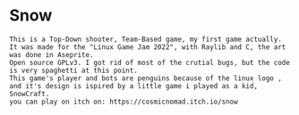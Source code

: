 # Snow
	This is a Top-Down shooter, Team-Based game, my first game actually.
	It was made for the "Linux Game Jam 2022", with Raylib and C, the art was done in Aseprite.
	Open source GPLv3. I got rid of most of the crutial bugs, but the code is very spaghetti at this point. 
	This game's player and bots are penguins because of the linux logo , and it's design is ispired by a little game i played as a kid, SnowCraft.
	you can play on itch on: https://cosmicnomad.itch.io/snow
